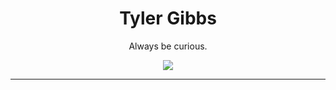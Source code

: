 <h1 align="center">Tyler Gibbs</h1>
<p align="center">Always be curious.<p>

<p align="center"><a href="https://www.linkedin.com/in/tyler-gibbs/"><img src="https://img.shields.io/badge/linkedin-%230077B5.svg?style=for-the-badge&logo=linkedin&logoColor=white" target="_blank"></a></p>

---